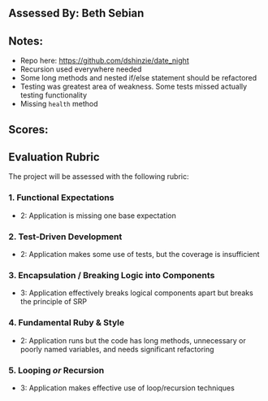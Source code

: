 ## Assessed By: Beth Sebian

## Notes:
* Repo here: https://github.com/dshinzie/date_night
* Recursion used everywhere needed
* Some long methods and nested if/else statement should be refactored
* Testing was greatest area of weakness. Some tests missed actually testing functionality
* Missing `health` method

## Scores:

## Evaluation Rubric

The project will be assessed with the following rubric:

### 1. Functional Expectations
* 2: Application is missing one base expectation

### 2. Test-Driven Development
* 2: Application makes some use of tests, but the coverage is insufficient

### 3. Encapsulation / Breaking Logic into Components
* 3: Application effectively breaks logical components apart but breaks the principle of SRP

### 4. Fundamental Ruby & Style
* 2:  Application runs but the code has long methods, unnecessary or poorly named variables, and needs significant refactoring

### 5. Looping *or* Recursion
* 3: Application makes effective use of loop/recursion techniques 
